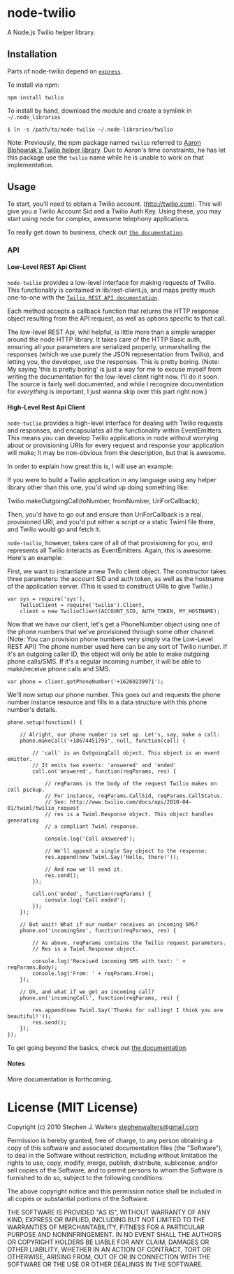# node-twilio

A Node.js Twilio helper library.

## Installation

Parts of node-twilio depend on [`express`](http://expressjs.com).

To install via npm:
    
    npm install twilio

To install by hand, download the module and create a symlink in `~/.node_libraries`

    $ ln -s /path/to/node-twilio ~/.node-libraries/twilio

Note: Previously, the npm package named `twilio` referred to 
[Aaron Blohowiak's Twilio helper library](http://github.com/aaronblohowiak/Twilio-Node). 
Due to Aaron's time constraints, he has let this package use the `twilio` name while he is
unable to work on that implementation.

## Usage

To start, you'll need to obtain a Twilio account. (http://twilio.com). This will give you a Twilio Account Sid and a Twilio Auth Key. Using these, you may start using node for complex, awesome telephony applications.

To really get down to business, check out [`the documentation`](https://github.com/sjwalter/node-twilio/wiki).

### API

#### Low-Level REST Api Client

`node-twilio` provides a low-level interface for making requests of Twilio. This functionality is contained in lib/rest-client.js, and maps pretty much one-to-one with the [`Twilio REST API documentation`](http://www.twilio.com/docs/api/2010-04-01/rest/).

Each method accepts a callback function that returns the HTTP response object resulting from the API request, as well as options specific to that call.

The low-level REST Api, whil helpful, is little more than a simple wrapper around the node HTTP library. It takes care of the HTTP Basic auth, ensuring all your parameters are serialized properly, unmarshalling the responses (which we use purely the JSON representation from Twilio), and letting you, the developer, use the responses. This is pretty boring. (Note: My saying 'this is pretty boring' is just a way for me to excuse myself from writing the documentation for the low-level client right now. I'll do it soon. The source is fairly well documented, and while I recognize documentation for *everything* is important, I just wanna skip over this part right now.)

#### High-Level Rest Api Client

`node-twilio` provides a high-level interface for dealing with Twilio requests and responses, and encapsulates all the functionality within EventEmitters. This means you can develop Twilio applications in node without worrying about or provisioning URIs for every request and response your application will make; It may be non-obvious from the description, but that is awesome.

In order to explain how great this is, I will use an example:

If you were to build a Twilio application in any language using any helper library other than this one, you'd wind up doing something like:

Twilio.makeOutgoingCall(toNumber, fromNumber, UriForCallback);

Then, you'd have to go out and ensure than UriForCallback is a real, provisioned URI, and you'd put either a script or a static Twiml file there, and Twilio would go and fetch it.

`node-twilio`, however, takes care of all of that provisioning for you, and represents all Twilio interacts as EventEmitters. Again, this is awesome. Here's an example:

First, we want to instantiate a new Twilo client object.
The constructor takes three parameters: the account SID and auth token, as well as
the hostname of the application server. (This is used to construct URIs to give Twilio.)

    var sys = require('sys'),
        TwilioClient = require('twilio').Client,
        client = new TwilioClient(ACCOUNT_SID, AUTH_TOKEN, MY_HOSTNAME);

Now that we have our client, let's get a PhoneNumber object using one of the 
phone numbers that we've provisioned through some other channel.
(Note: You can provision phone numbers very simply via the Low-Level REST API)
The phone number used here can be any sort of Twilio number. If it's an outgoing
caller ID, the object will only be able to make outgoing phone calls/SMS. If it's
a regular incoming number, it will be able to make/receive phone calls and SMS.

    var phone = client.getPhoneNumber('+16269239971');

We'll now setup our phone number. This goes out and requests the phone number
instance resource and fills in a data structure with this phone number's details.

    phone.setup(function() {
        
        // Alright, our phone number is set up. Let's, say, make a call:
        phone.makeCall('+18674451795', null, function(call) {
            
            // 'call' is an OutgoingCall object. This object is an event emitter.
            // It emits two events: 'answered' and 'ended'
            call.on('answered', function(reqParams, res) {
                
                // reqParams is the body of the request Twilio makes on call pickup.
                // For instance, reqParams.CallSid, reqParams.CallStatus.
                // See: http://www.twilio.com/docs/api/2010-04-01/twiml/twilio_request
                // res is a Twiml.Response object. This object handles generating
                // a compliant Twiml response.
                
                console.log('Call answered');
    
                // We'll append a single Say object to the response:
                res.append(new Twiml.Say('Hello, there!'));
    
                // And now we'll send it.
                res.send();
            });
            
            call.on('ended', function(reqParams) {
                console.log('Call ended');
            });
        });
    
        // But wait! What if our number receives an incoming SMS?
        phone.on('incomingSms', function(reqParams, res) {
            
            // As above, reqParams contains the Twilio request parameters.
            // Res is a Twiml.Response object.
            
            console.log('Received incoming SMS with text: ' + reqParams.Body);
            console.log('From: ' + reqParams.From);
        });
    
        // Oh, and what if we get an incoming call?
        phone.on('incomingCall', function(reqParams, res) {
            
            res.append(new Twiml.Say('Thanks for calling! I think you are beautiful!'));
            res.send();
        });
    });

To get going beyond the basics, check out [the documentation](https://github.com/sjwalter/node-twilio/wiki).

#### Notes

More documentation is forthcoming.

# License (MIT License)

Copyright (c) 2010 Stephen J. Walters <stephenwalters@gmail.com>

Permission is hereby granted, free of charge, to any person obtaining a copy
of this software and associated documentation files (the "Software"), to deal
in the Software without restriction, including without limitation the rights
to use, copy, modify, merge, publish, distribute, sublicense, and/or sell
copies of the Software, and to permit persons to whom the Software is
furnished to do so, subject to the following conditions:

The above copyright notice and this permission notice shall be included in
all copies or substantial portions of the Software.

THE SOFTWARE IS PROVIDED "AS IS", WITHOUT WARRANTY OF ANY KIND, EXPRESS OR
IMPLIED, INCLUDING BUT NOT LIMITED TO THE WARRANTIES OF MERCHANTABILITY,
FITNESS FOR A PARTICULAR PURPOSE AND NONINFRINGEMENT. IN NO EVENT SHALL THE
AUTHORS OR COPYRIGHT HOLDERS BE LIABLE FOR ANY CLAIM, DAMAGES OR OTHER
LIABILITY, WHETHER IN AN ACTION OF CONTRACT, TORT OR OTHERWISE, ARISING FROM,
OUT OF OR IN CONNECTION WITH THE SOFTWARE OR THE USE OR OTHER DEALINGS IN
THE SOFTWARE.
